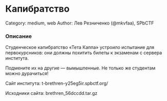 # Капибратство

Category: medium, web
Author: Лев Резниченко (@mkvfaa), SPbCTF

### Описание

Студенческое капибратство «Тета Каппа» устроило испытание для первокурсников: они должны похитить билеты к экзаменам с сервера института.

Подмените их на другие — вымышленные. Не только же студентам можно дурачиться!

Сайт института: t-brethren-y25eg5ir.spbctf.org/

Исходники сайта: brethren_56dccdd.tar.gz